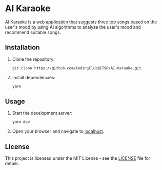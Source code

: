 # AI Karaoke

AI Karaoke is a web application that suggests three top songs based on the user's mood by using AI algorithms to analyze the user's mood and recommend suitable songs.

## Installation

1. Clone the repository:

    ```bash
    git clone https://github.com/CodingClubBITSP/AI-Karaoke.git
    ```

2. Install dependencies:

    ```bash
    yarn
    ```

## Usage

1. Start the development server:

    ```bash
    yarn dev
    ```

2. Open your browser and navigate to [localhost](http://localhost:5173).

## License

This project is licensed under the MIT License - see the [LICENSE](LICENSE) file for details.
